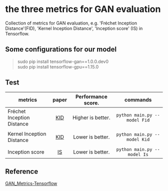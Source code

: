 # the three metrics for GAN evaluation
Collection of metrics for GAN evaluation, e.g. 'Fréchet Inception Distance'(FID), 'Kernel Inception Distance', 'Inception score' (IS) in Tensorflow.

## Some configurations for our model
>sudo pip install tensorflow-gan==1.0.0.dev0  
sudo pip install tensorflow-gpu==1.15.0

## Test
| metrics                    | paper                                   | Performance score. | commands                     |
| ----------                 | :-----------:                           | :-----------:      | :-----------:                |
| Fréchet Inception Distance |  [KID](https://arxiv.org/abs/1706.08500)| Higher is better.  | `python main.py --model Fid` |
|                            |                                         |                    |                              |
| Kernel Inception Distance  | [KID](https://arxiv.org/abs/1801.01401) | Lower is better.   | `python main.py --model Kid` |
|                            |                                         |                    |                              |
| Inception score            | [IS](https://arxiv.org/abs/1606.03498)  | Lower is better.   | `python main.py --model Is`  |


## Reference
[GAN_Metrics-Tensorflow](https://github.com/hwalsuklee/tensorflow-generative-model-collections)
